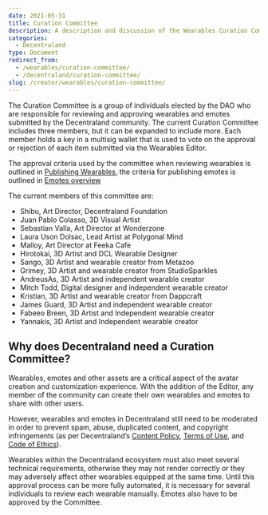 ```yaml
---
date: 2021-05-31
title: Curation Committee
description: A description and discussion of the Wearables Curation Committee
categories:
  - Decentraland
type: Document
redirect_from:
  - /wearables/curation-committee/
  - /decentraland/curation-committee/
slug: /creator/wearables/curation-committee/
---
```


The Curation Committee is a group of individuals elected by the DAO who are responsible for reviewing and approving wearables and emotes submitted by the Decentraland community. The current Curation Committee includes three members, but it can be expanded to include more. Each member holds a key in a multisig wallet that is used to vote on the approval or rejection of each item submitted via the Wearables Editor.

The approval criteria used by the committee when reviewing wearables is outlined in [Publishing Wearables](/creator/wearables/publishing-wearables), the criteria for publishing emotes is outlined in [Emotes overview](/emotes/)

The current members of this committee are:

- Shibu, Art Director, Decentraland Foundation 
- Juan Pablo Colasso, 3D Visual Artist 
- Sebastian Valla, Art Director at Wonderzone 
- Laura Uson Dolsac, Lead Artist at Polygonal Mind 
- Malloy, Art Director at Feeka Cafe 
- Hirotokai, 3D Artist and DCL Wearable Designer 
- Sango, 3D Artist and wearable creator from Metazoo
- Grimey, 3D Artist and wearable creator from StudioSparkles
- AndreusAs, 3D Artist and independent wearable creator
- Mitch Todd, Digital designer and independent wearable creator
- Kristian, 3D Artist and wearable creator from Dappcraft
- James Guard, 3D Artist and independent wearable creator
- Fabeeo Breen, 3D Artist and Independent wearable creator
- Yannakis, 3D Artist and Independent wearable creator


## Why does Decentraland need a Curation Committee?

Wearables, emotes and other assets are a critical aspect of the avatar creation and customization experience. With the addition of the Editor, any member of the community can create their own wearables and emotes to share with other users.

However, wearables and emotes in Decentraland still need to be moderated in order to prevent spam, abuse, duplicated content, and copyright infringements (as per Decentraland’s [Content Policy](https://decentraland.org/content), [Terms of Use](https://decentraland.org/terms), and [Code of Ethics](https://decentraland.org/ethics)).

Wearables within the Decentraland ecosystem must also meet several technical requirements, otherwise they may not render correctly or they may adversely affect other wearables equipped at the same time. Until this approval process can be more fully automated, it is necessary for several individuals to review each wearable manually. Emotes also have to be approved by the Committee.
